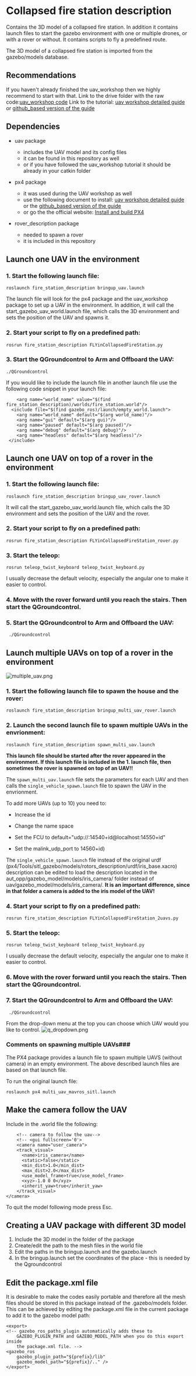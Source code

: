 # Collapsed fire station description

Contains the 3D model of a collapsed fire station. In addition it contains launch files to start the gazebo environment with one or multiple drones, or with a rover or without. It contains scripts to fly a predefined route.

The 3D model of a collapsed fire station is imported from the gazebo/models database.

## Recommendations
If you haven't already finished the uav_workshop then we highly recommend to start with that.
Link to the drive folder with the raw code:[uav_workshop code](https://drive.google.com/drive/u/1/folders/1r3_Vf3Hlmav1xrZ7PRq1n7VgyLbzqOfC) 
Link to the tutorial: [uav workshop detailed guide](https://docs.google.com/document/d/1O4NJ3k8LbmTfkDLj4547qizohJDqM3KzZNpjvS4Yppc/edit) or [github_based version of the guide](https://github.com/dobots/uav_workshop/blob/master/README.md)

## Dependencies

 - uav package
	 - includes the UAV model and its config files
	 - it can be found in this repository as well
	 - or if you have followed the uav_workshop tutorial it should be already in your catkin folder
	 
 - px4 package 
	 - it was used during the UAV workshop as well
	 - use the following document to install: [uav workshop detailed guide ](https://docs.google.com/document/d/1O4NJ3k8LbmTfkDLj4547qizohJDqM3KzZNpjvS4Yppc/edit) or the [github_based version of the guide](https://github.com/dobots/uav_workshop/blob/master/README.md)
	 - or go the the official website: [Install and build PX4](https://dev.px4.io/v1.9.0/en/setup/dev_env_linux_ubuntu.html)
	 
 - rover_description package
	 - needed to spawn a rover
	 - it is included in this repository

## Launch one UAV in the environment


### 1. Start the following launch file: 
```roslaunch fire_station_description bringup_uav.launch```
      
The launch file will  look for the px4 package and the uav_workshop package to set up a UAV in the environment.
	In addition, it will call the start_gazebo_uav_world.launch file, which calls the 3D environment and sets the position of the UAV and spawns it. 


### 2. Start your script to fly on a predefined path:

```rosrun fire_station_description FLYinCollapsedFireStation.py```


### 3. Start the QGroundcontrol to Arm and Offboard the UAV:

```./QGroundcontrol```
    
    
    
  If you would like to include the launch file in another launch file use the following code snippet in your launch file:
  
        <arg name="world_name" value="$(find fire_station_description)/worlds/fire_station.world"/>
      <include file="$(find gazebo_ros)/launch/empty_world.launch">
        <arg name="world_name" default="$(arg world_name)"/>
        <arg name="gui" default="$(arg gui)"/>
        <arg name="paused" default="$(arg paused)"/>
        <arg name="debug" default="$(arg debug)"/>
        <arg name="headless" default="$(arg headless)"/>
     </include>



## Launch one UAV on top of a rover in the environment


### 1. Start the following launch file:

```roslaunch fire_station_description bringup_uav_rover.launch```
      
It will call the start_gazebo_uav_world.launch file, which calls the 3D environment and sets the position of the UAV and the rover. 


### 2. Start your script to fly on a predefined path:

```rosrun fire_station_description FLYinCollapsedFireStation_rover.py```
	    
	    
	    
### 3. 	Start the teleop:
				
```rosrun teleop_twist_keyboard teleop_twist_keyboard.py```
				
I usually decrease the default velocity, especially the angular one to make it easier to control.


### 4. Move with the rover forward until you reach the stairs. Then start the QGroundcontrol.


### 5. Start the QGroundcontrol to Arm and Offboard the UAV:

 ``` ./QGroundcontrol```
    
   

 
## Launch multiple UAVs on top of a rover in the environment
![multiple_uav.png](https://github.com/dobots/drones/blob/master/images/multiple_uav.png)

### 1. Start the following launch file to spawn the house and the rover:

```roslaunch fire_station_description bringup_multi_uav_rover.launch```
      

### 2. Launch the second launch file to spawn multiple UAVs in the envrionment:

```roslaunch fire_station_description spawn_multi_uav.launch```

**This launch file should be started after the rover appeared in the environment. If this launch file is included in the 1. launch file, then sometimes the rover is spawned on top of an UAV!!**

The ```spawn_multi_uav.launch``` file sets the parameters for each UAV and then calls the ```single_vehicle_spawn.launch``` file to spawn the UAV in the envrionment.

To add more UAVs (up to 10) you need to:

- Increase the id

- Change the name space

- Set the FCU to default="udp://:14540+id@localhost:14550+id"

- Set the malink_udp_port to 14560+id) 
  
The ```single_vehicle_spawn.launch``` file instead of the original urdf (px4/Tools/sitl_gazebo/models/rotors_description/urdf/iris_base.xacro) description can be edited to load the description located in the aut_opp/gazebo_model/models/iris_camera/ folder instead of uav/gazebo_model/models/iris_camera/.
**It is an important difference, since in that folder a camera is added to the iris model of the UAV!**


### 4. Start your script to fly on a predefined path:

```rosrun fire_station_description FLYinCollapsedFireStation_2uavs.py```
	    
	    
### 5. 	Start the teleop:
				
```rosrun teleop_twist_keyboard teleop_twist_keyboard.py```
				
I usually decrease the default velocity, especially the angular one to make it easier to control.


### 6. Move with the rover forward until you reach the stairs. Then start the QGroundcontrol.


### 7. Start the QGroundcontrol to Arm and Offboard the UAV:

 ``` ./QGroundcontrol```
 
 From the drop-down menu at the top you can choose which UAV would you like to control.
![q_dropdown.png](https://github.com/dobots/drones/blob/master/images/q_dropdown.png)

### Comments on spawning multiple UAVs###


The PX4 package provides a launch file to spawn multiple UAVS (without camera) in an empty environment. The above described launch files are based on that launch file.

To run the original launch file:

```roslaunch px4 multi_uav_mavros_sitl.launch ```

   
  
## Make the camera follow the UAV

Include in the .world file the following:

        <!-- camera to follow the uav-->
        <!-- <gui fullscreen='0'>
        <camera name="user_camera">
        <track_visual>
          <name>iris_camera</name>
          <static>false</static>
          <min_dist>1.0</min_dist>
          <max_dist>2.0</max_dist>
          <use_model_frame>true</use_model_frame>
          <xyz>-1.0 0 0</xyz>
          <inherit_yaw>true</inherit_yaw>
        </track_visual>
    </camera>
</gui>

To quit the model following mode press Esc.





## Creating a UAV package with different 3D model

1. Include the 3D model in the folder of the package
2. Create/edit the path to the mesh files in the world file
3. Edit the paths in the bringup.launch and the gazebo.launch
4. In the bringup.launch set the coordinates of the place - this is needed by the Qgroundcontrol


## Edit the package.xml file

It is desirable to make the codes easily portable and therefore all the mesh files should be stored in this package instead of the .gazebo/models folder. This can be achieved by editing the package.xml file in the current package to add it to the gazebo model path:

    <export>
    <!-- gazebo_ros_paths_plugin automatically adds these to
        GAZEBO_PLUGIN_PATH and GAZEBO_MODEL_PATH when you do this export inside
        the package.xml file. -->
    <gazebo_ros 
        gazebo_plugin_path="${prefix}/lib"
        gazebo_model_path="${prefix}/.." /> 
    </export>





